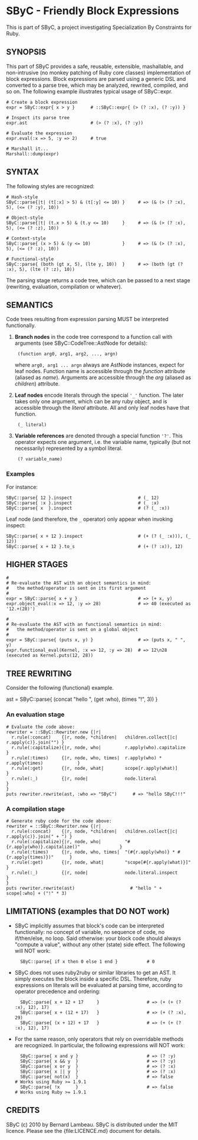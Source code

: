 # SByC - Friendly Block Expressions

This is part of SByC, a project investigating Specialization By Constraints for Ruby.

## SYNOPSIS

This part of SByC provides a safe, reusable, extensible, mashallable, and non-intrusive (no monkey patching of Ruby core classes) implementation of block expressions. Block expressions are parsed using a generic DSL and converted to a parse tree, which may be analyzed, rewrited, compiled, and so on. The following example illustrates typical usage of SByC::expr.

    # Create a block expression
    expr = SByC::expr{ x > y }      # ::SByC::expr{ (> (? :x), (? :y)) }
    
    # Inspect its parse tree
    expr.ast                        # (> (? :x), (? :y))
    
    # Evaluate the expression
    expr.eval(:x => 5, :y => 2)     # true
    
    # Marshall it...
    Marshall::dump(expr)

## SYNTAX 

The following styles are recognized:

    # Hash-style
    SByC::parse{|t| (t[:x] > 5) & (t[:y] <= 10) }     # => (& (> (? :x), 5), (<= (? :y), 10))

    # Object-style
    SByC::parse{|t| (t.x > 5) & (t.y <= 10)     }     # => (& (> (? :x), 5), (<= (? :z), 10))

    # Context-style
    SByC::parse{ (x > 5) & (y <= 10)            }     # => (& (> (? :x), 5), (<= (? :z), 10))

    # Functional-style
    SByC::parse{ (both (gt x, 5), (lte y, 10))  }     # => (both (gt (? :x), 5), (lte (? :z), 10))

The parsing stage returns a code tree, which can be passed to a next stage (rewriting, evaluation, compilation or whatever). 

## SEMANTICS

Code trees resulting from expression parsing MUST be interpreted functionally. 

1. **Branch nodes** in the code tree correspond to a function call with arguments (see SByC::CodeTree::AstNode for details):

        (function arg0, arg1, arg2, ..., argn)

    where <code>arg0, arg1 ... argn</code> always are AstNode instances, expect for leaf nodes. Function name is accessible through the  _function_ attribute (aliased as _name_). Arguments are accessible through the _arg_ (aliased as _children_) attribute.

2. **Leaf nodes** encode literals through the special <code>'\_'</code> function. The later takes only one argument, which can be any ruby object, and is accessible through the _literal_ attribute. All and only leaf nodes have that function.

        (_ literal)

3. **Variable references** are denoted through a special function <code>'?'</code>. This operator expects one argument, i.e. the variable name, typically (but not necessarily) represented by a symbol literal.

        (? variable_name)

### Examples  

For instance:

    SByC::parse{ 12 }.inspect                         # (_ 12)
    SByC::parse{ :x }.inspect                         # (_ :x)
    SByC::parse{ x  }.inspect                         # (? (_ :x))

Leaf node (and therefore, the <code>_</code> operator) only appear when invoking inspect:

    SByC::parse{ x + 12 }.inspect                     # (+ (? (_ :x))), (_ 12))
    SByC::parse{ x + 12 }.to_s                        # (+ (? :x)), 12)

## HIGHER STAGES

    #
    # Re-evaluate the AST with an object semantics in mind: 
    #   the method/operator is sent on its first argument
    #
    expr = SByC::parse{ x + y }                       # => (+ x, y)
    expr.object_eval(:x => 12, :y => 28)              # => 40 (executed as '12.+(28)')

    #
    # Re-evaluate the AST with an functional semantics in mind: 
    #   the method/operator is sent on a global object
    #
    expr = SByC::parse{ (puts x, y) }                 # => (puts x, " ", y)
    expr.functional_eval(Kernel, :x => 12, :y => 28)  # => 12\n28 (executed as Kernel.puts(12, 28))

## TREE REWRITING

Consider the following (functional) example. 

  ast = SByC::parse{ (concat "hello ", (get :who), (times "!", 3)) }

### An evaluation stage

    # Evaluate the code above:
    rewriter = ::SByC::Rewriter.new {|r|
      r.rule(:concat)    {|r, node, *children|   children.collect{|c| r.apply(c)}.join("") }  
      r.rule(:capitalize){|r, node, who|         r.apply(who).capitalize                   }
      r.rule(:times)     {|r, node, who, times|  r.apply(who) * r.apply(times)             }
      r.rule(:get)       {|r, node, what|        scope[r.apply(what)]                      }
      r.rule(:_)         {|r, node|              node.literal                              }
    }
    puts rewriter.rewrite(ast, :who => "SByC")      # => "hello SByC!!!"

### A compilation stage  

    # Generate ruby code for the code above:
    rewriter = ::SByC::Rewriter.new {|r|
      r.rule(:concat)    {|r, node, *children|   children.collect{|c| r.apply(c)}.join(" + ") }  
      r.rule(:capitalize){|r, node, who|         "#{r.apply(who)}.capitalize()"               }
      r.rule(:times)     {|r, node, who, times|  "(#{r.apply(who)} * #{r.apply(times)})"      }
      r.rule(:get)       {|r, node, what|        "scope[#{r.apply(what)}]"                    }
      r.rule(:_)         {|r, node|              node.literal.inspect                         }
    }
    puts rewriter.rewrite(ast)                     # "hello " + scope[:who] + ("!" * 3)

## LIMITATIONS (examples that DO NOT work)

* SByC implicitly assumes that block's code can be interpreted functionally: no concept of variable, no sequence of code, no if/then/else, no loop. Said otherwise: your block code should always "compute a value", without any other (state) side effect. The following will NOT work:

        SByC::parse{ if x then 0 else 1 end }           # 0

* SByC does not uses ruby2ruby or similar libraries to get an AST. It simply executes the block inside a specific DSL. Therefore, ruby expressions on literals will be evaluated at parsing time, according to operator precedence and ordering:
  
        SByC::parse{ x + 12 + 17     }                  # => (+ (+ (? :x), 12), 17)
        SByC::parse{ x + (12 + 17)   }                  # => (+ (? :x), 29)
        SByC::parse{ (x + 12) + 17   }                  # => (+ (+ (? :x), 12), 17)

* For the same reason, only operators that rely on overridable methods are recognized. In particular, the following expressions will NOT work:

        SByC::parse{ x and y }                          # => (? :y)
        SByC::parse{ x && y  }                          # => (? :y)
        SByC::parse{ x or y  }                          # => (? :x)
        SByC::parse{ x || y  }                          # => (? :x)
        SByC::parse{ not(x)  }                          # => false          # Works using Ruby >= 1.9.1
        SByC::parse{ !x      }                          # => false          # Works using Ruby >= 1.9.1

## CREDITS

SByC (c) 2010 by Bernard Lambeau. SByC is distributed under the MIT licence. Please see the {file:LICENCE.md} document for details.